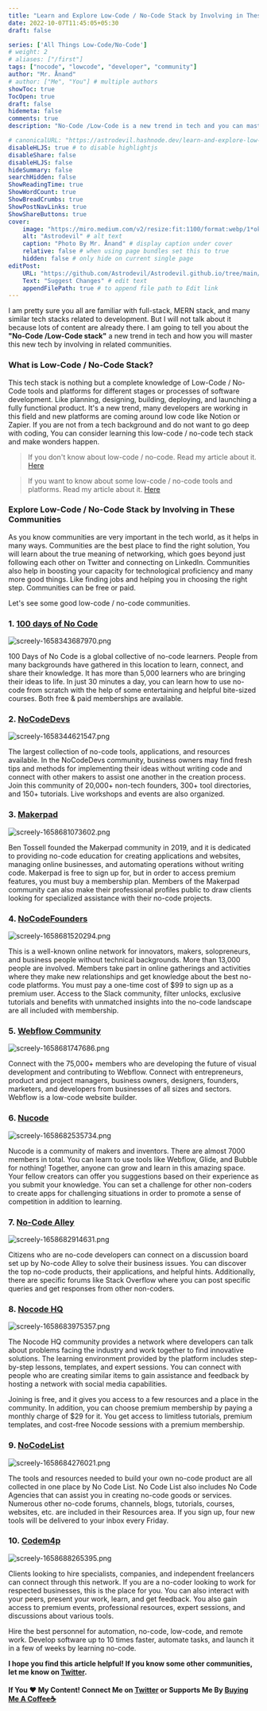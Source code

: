 ```yaml
---
title: "Learn and Explore Low-Code / No-Code Stack by Involving in These Communities"
date: 2022-10-07T11:45:05+05:30
draft: false

series: ['All Things Low-Code/No-Code']
# weight: 2
# aliases: ["/first"]
tags: ["nocode", "lowcode", "developer", "community"]
author: "Mr. Ånand"
# author: ["Me", "You"] # multiple authors
showToc: true
TocOpen: true
draft: false
hidemeta: false
comments: true
description: "No-Code /Low-Code is a new trend in tech and you can master this new tech by involving in communities."

# canonicalURL: "https://astrodevil.hashnode.dev/learn-and-explore-low-code-no-code-stack-by-involving-in-these-communities"
disableHLJS: true # to disable highlightjs
disableShare: false
disableHLJS: false
hideSummary: false
searchHidden: false
ShowReadingTime: true
ShowWordCount: true
ShowBreadCrumbs: true
ShowPostNavLinks: true
ShowShareButtons: true
cover:
    image: "https://miro.medium.com/v2/resize:fit:1100/format:webp/1*okJgJd6NYD3XY0g5Wb-O9A.png" # image path/url
    alt: "Astrodevil" # alt text
    caption: "Photo By Mr. Ånand" # display caption under cover
    relative: false # when using page bundles set this to true
    hidden: false # only hide on current single page
editPost:
    URL: "https://github.com/Astrodevil/Astrodevil.github.io/tree/main/content"
    Text: "Suggest Changes" # edit text
    appendFilePath: true # to append file path to Edit link
---
```


I am pretty sure you all are familiar with full-stack, MERN stack, and many similar tech stacks related to development. But I will not talk about it because lots of content are already there. I am going to tell you about the **"No-Code /Low-Code stack"** a new trend in tech and how you will master this new tech by involving in related communities.


### What is Low-Code / No-Code Stack?
This tech stack is nothing but a complete knowledge of Low-Code / No-Code tools and platforms for different stages or processes of software development. Like planning, designing, building, deploying, and launching a fully functional product. It's a new trend, many developers are working in this field and new platforms are coming around low code like Notion or Zapier. If you are not from a tech background and do not want to go deep with coding, You can consider learning this low-code / no-code tech stack and make wonders happen.

>If you don't know about low-code / no-code. Read my article about it. [Here](https://blog.flycode.com/say-no-to-coding-introduction-to-low-code-no-code)

>If you want to know about some low-code / no-code tools and platforms. Read my article about it. [Here](https://astrodevil.hashnode.dev/40-no-codelow-code-tools-and-resources-for-developers-in-2022)

### Explore Low-Code / No-Code Stack by Involving in These Communities
As you know communities are very important in the tech world, as it helps in many ways. Communities are the best place to find the right solution, You will learn about the true meaning of networking, which goes beyond just following each other on Twitter and connecting on LinkedIn. Communities also help in boosting your capacity for technological proficiency and many more good things. Like finding jobs and helping you in choosing the right step. Communities can be free or paid.

Let's see some good low-code / no-code communities.

### 1. [100 days of No Code](https://www.100daysofnocode.com/)

![screely-1658343687970.png](https://cdn.hashnode.com/res/hashnode/image/upload/v1658343702106/0ESyvsbwB.png)

100 Days of No Code is a global collective of no-code learners. People from many backgrounds have gathered in this location to learn, connect, and share their knowledge. It has more than 5,000 learners who are bringing their ideas to life. In just 30 minutes a day, you can learn how to use no-code from scratch with the help of some entertaining and helpful bite-sized courses. Both free & paid memberships are available.

### 2. [NoCodeDevs](https://www.nocodedevs.com/)

![screely-1658344621547.png](https://cdn.hashnode.com/res/hashnode/image/upload/v1658344630762/-EGrY86-R.png)

The largest collection of no-code tools, applications, and resources available. In the NoCodeDevs community, business owners may find fresh tips and methods for implementing their ideas without writing code and connect with other makers to assist one another in the creation process. Join this community of 20,000+ non-tech founders, 300+ tool directories, and 150+ tutorials. Live workshops and events are also organized.

### 3. [Makerpad](https://www.makerpad.co/)

![screely-1658681073602.png](https://cdn.hashnode.com/res/hashnode/image/upload/v1658681083559/M8tNPQuIi.png)

Ben Tossell founded the Makerpad community in 2019, and it is dedicated to providing no-code education for creating applications and websites, managing online businesses, and automating operations without writing code. Makerpad is free to sign up for, but in order to access premium features, you must buy a membership plan. Members of the Makerpad community can also make their professional profiles public to draw clients looking for specialized assistance with their no-code projects.

### 4. [NoCodeFounders](https://nocodefounders.com/)

![screely-1658681520294.png](https://cdn.hashnode.com/res/hashnode/image/upload/v1658681528172/pf4qwZEqD.png)

This is a well-known online network for innovators, makers, solopreneurs, and business people without technical backgrounds. More than 13,000 people are involved. Members take part in online gatherings and activities where they make new relationships and get knowledge about the best no-code platforms. You must pay a one-time cost of $99 to sign up as a premium user. Access to the Slack community, filter unlocks, exclusive tutorials and benefits with unmatched insights into the no-code landscape are all included with membership.

### 5. [Webflow Community](https://webflow.com/community)

![screely-1658681747686.png](https://cdn.hashnode.com/res/hashnode/image/upload/v1658681757620/JUGE94LtW.png)

Connect with the 75,000+ members who are developing the future of visual development and contributing to Webflow. Connect with entrepreneurs, product and project managers, business owners, designers, founders, marketers, and developers from businesses of all sizes and sectors. Webflow is a low-code website builder.

### 6. [Nucode](https://www.nucode.co/)

![screely-1658682535734.png](https://cdn.hashnode.com/res/hashnode/image/upload/v1658682616350/eeRNqFLVt.png)

Nucode is a community of makers and inventors. There are almost 7000 members in total. You can learn to use tools like Webflow, Glide, and Bubble for nothing! Together, anyone can grow and learn in this amazing space. Your fellow creators can offer you suggestions based on their experience as you submit your knowledge. You can set a challenge for other non-coders to create apps for challenging situations in order to promote a sense of competition in addition to learning.

### 7. [No-Code Alley](https://www.nocodealley.com/)

![screely-1658682914631.png](https://cdn.hashnode.com/res/hashnode/image/upload/v1658682924797/IBAXq-yzP.png)

Citizens who are no-code developers can connect on a discussion board set up by No-code Alley to solve their business issues. You can discover the top no-code products, their applications, and helpful hints. Additionally, there are specific forums like Stack Overflow where you can post specific queries and get responses from other non-coders.

### 8. [Nocode HQ](https://nocodehq.com/)

![screely-1658683975357.png](https://cdn.hashnode.com/res/hashnode/image/upload/v1658683982834/Ywz55tcXw.png)


The Nocode HQ community provides a network where developers can talk about problems facing the industry and work together to find innovative solutions. The learning environment provided by the platform includes step-by-step lessons, templates, and expert sessions. You can connect with people who are creating similar items to gain assistance and feedback by hosting a network with social media capabilities.

Joining is free, and it gives you access to a few resources and a place in the community. In addition, you can choose premium membership by paying a monthly charge of $29 for it. You get access to limitless tutorials, premium templates, and cost-free Nocode sessions with a premium membership.

### 9. [NoCodeList](https://nocodelist.co/)

![screely-1658684276021.png](https://cdn.hashnode.com/res/hashnode/image/upload/v1658684448037/kBO3wAG2R.png)

The tools and resources needed to build your own no-code product are all collected in one place by No Code List. No Code List also includes No Code Agencies that can assist you in creating no-code goods or services. Numerous other no-code forums, channels, blogs, tutorials, courses, websites, etc. are included in their Resources area. If you sign up, four new tools will be delivered to your inbox every Friday.

### 10. [Codem4p](https://codemap.io/)

![screely-1658688265395.png](https://cdn.hashnode.com/res/hashnode/image/upload/v1658688272649/gu0qrjCCQ.png)

Clients looking to hire specialists, companies, and independent freelancers can connect through this network. If you are a no-coder looking to work for respected businesses, this is the place for you. You can also interact with your peers, present your work, learn, and get feedback. You also gain access to premium events, professional resources, expert sessions, and discussions about various tools.

Hire the best personnel for automation, no-code, low-code, and remote work. Develop software up to 10 times faster, automate tasks, and launch it in a few of weeks by learning no-code.

**I hope you find this article helpful! If you know some other communities, let me know on [Twitter](https://mobile.twitter.com/Astrodevil_).**



#### If You ❤️ My Content! Connect Me on  [Twitter](https://mobile.twitter.com/Astrodevil_) or Supports Me By [Buying Me A Coffee☕](https://www.buymeacoffee.com/Astrodevil)


